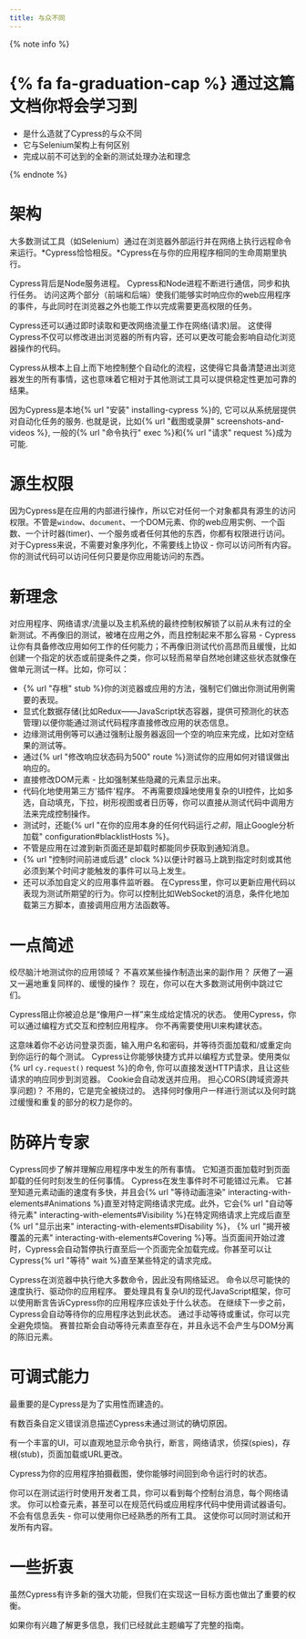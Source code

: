 ```yaml
---
title: 与众不同
---
```


{% note info %}
# {% fa fa-graduation-cap %} 通过这篇文档你将会学习到

- 是什么造就了Cypress的与众不同
- 它与Selenium架构上有何区别
- 完成以前不可达到的全新的测试处理办法和理念

{% endnote %}

# 架构

大多数测试工具（如Selenium）通过在浏览器外部运行并在网络上执行远程命令来运行。*Cypress恰恰相反。*Cypress在与你的应用程序相同的生命周期里执行。

Cypress背后是Node服务进程。 Cypress和Node进程不断进行通信，同步和执行任务。 访问这两个部分（前端和后端）使我们能够实时响应你的web应用程序的事件，与此同时在浏览器之外也能工作以完成需要更高权限的任务。

Cypress还可以通过即时读取和更改网络流量工作在网络(请求)层。 这使得Cypress不仅可以修改进出浏览器的所有内容，还可以更改可能会影响自动化浏览器操作的代码。

Cypress从根本上自上而下地控制整个自动化的流程，这使得它具备清楚进出浏览器发生的所有事情，这也意味着它相对于其他测试工具可以提供稳定性更加可靠的结果。

因为Cypress是本地{% url "安装" installing-cypress %}的, 它可以从系统层提供对自动化任务的服务. 也就是说，比如{% url "截图或录屏" screenshots-and-videos %}, 一般的{% url "命令执行" exec %}和{% url "请求" request %}成为可能.

# 源生权限

因为Cypress是在应用的内部进行操作，所以它对任何一个对象都具有源生的访问权限。不管是`window`、`document`、一个DOM元素、你的web应用实例、一个函数、一个计时器(timer)、一个服务或者任何其他的东西，你都有权限进行访问。对于Cypress来说，不需要对象序列化，不需要线上协议 - 你可以访问所有内容。你的测试代码可以访问任何只要是你应用能访问的东西。

# 新理念

对应用程序、网络请求/流量以及主机系统的最终控制权解锁了以前从未有过的全新测试。不再像旧的测试，被堵在应用之外，而且控制起来不那么容易 - Cypress让你有具备修改应用如何工作的任何能力；不再像旧测试代价高昂而且缓慢，比如创建一个指定的状态或前提条件之类，你可以轻而易举自然地创建这些状态就像在做单元测试一样。比如，你可以：

- {% url "存根" stub %}你的浏览器或应用的方法，强制它们做出你测试用例需要的表现。
- 显式化数据存储(比如Redux——JavaScript状态容器，提供可预测化的状态管理)以便你能通过测试代码程序直接修改应用的状态信息。
- 边缘测试用例等可以通过强制让服务器返回一个空的响应来完成，比如对空结果的测试等。
- 通过{% url "修改响应状态码为500" route %}测试你的应用如何对错误做出响应的。
- 直接修改DOM元素 - 比如强制某些隐藏的元素显示出来。
- 代码化地使用第三方'插件'程序。 不再需要烦躁地使用复杂的UI控件，比如多选，自动填充，下拉，树形视图或者日历等，你可以直接从测试代码中调用方法来完成控制操作。
- 测试时，还能{% url "在你的应用本身的任何代码运行*之前*，阻止Google分析加载" configuration#blacklistHosts %}。
- 不管是应用在过渡到新页面还是卸载时都能同步获取到通知消息。
- {% url "控制时间前进或后退" clock %}以便计时器马上跳到指定时刻或其他必须到某个时间才能触发的事件可以马上发生。
- 还可以添加自定义的应用事件监听器。 在Cypress里，你可以更新应用代码以表现为测试所期望的行为。你可以控制比如WebSocket的消息，条件化地加载第三方脚本，直接调用应用方法函数等。

# 一点简述

绞尽脑汁地测试你的应用领域？ 不喜欢某些操作制造出来的副作用？ 厌倦了一遍又一遍地重复同样的、缓慢的操作？ 现在，你可以在大多数测试用例中跳过它们。

Cypress阻止你被迫总是“像用户一样”来生成给定情况的状态。 使用Cypress，你可以通过编程方式交互和控制应用程序。 你不再需要使用UI来构建状态。

这意味着你不必访问登录页面，输入用户名和密码，并等待页面加载和/或重定向到你运行的每个测试。 Cypress让你能够快捷方式并以编程方式登录。使用类似{% url `cy.request()` request %}的命令, 你可以直接发送HTTP请求，且让这些请求的响应同步到浏览器。 Cookie会自动发送并应用。 担心CORS(跨域资源共享问题)？ 不用的，它是完全被绕过的。 选择何时像用户一样进行测试以及何时跳过缓慢和重复的部分的权力是你的。

# 防碎片专家

Cypress同步了解并理解应用程序中发生的所有事情。 它知道页面加载时到页面卸载的任何时刻发生的任何事情。 Cypress在发生事件时不可能错过元素。 它甚至知道元素动画的速度有多快，并且会{% url "等待动画渲染" interacting-with-elements#Animations %}直至对特定网络请求完成。此外，它会{% url "自动等待元素" interacting-with-elements#Visibility %}在特定网络请求上完成后直至{% url "显示出来" interacting-with-elements#Disability %}， {% url "揭开被覆盖的元素" interacting-with-elements#Covering %}等。当页面间开始过渡时，Cypress会自动暂停执行直至后一个页面完全加载完成。你甚至可以让Cypress{% url "等待" wait %}直至某些特定的请求完成。

Cypress在浏览器中执行绝大多数命令，因此没有网络延迟。 命令以尽可能快的速度执行、驱动你的应用程序。 要处理具有复杂UI的现代JavaScript框架，你可以使用断言告诉Cypress你的应用程序应该处于什么状态。 在继续下一步之前，Cypress会自动等待你的应用程序达到此状态。 通过手动等待或重试，你可以完全避免烦恼。 赛普拉斯会自动等待元素直至存在，并且永远不会产生与DOM分离的陈旧元素。

# 可调式能力

最重要的是Cypress是为了实用性而建造的。

有数百条自定义错误消息描述Cypress未通过测试的确切原因。

有一个丰富的UI，可以直观地显示命令执行，断言，网络请求，侦探(spies)，存根(stub)，页面加载或URL更改。

Cypress为你的应用程序拍摄截图，使你能够时间回到命令运行时的状态。

你可以在测试运行时使用开发者工具，你可以看到每个控制台消息，每个网络请求。 你可以检查元素，甚至可以在规范代码或应用程序代码中使用调试器语句。 不会有信息丢失 - 你可以使用你已经熟悉的所有工具。 这使你可以同时测试和开发所有内容。

# 一些折衷

虽然Cypress有许多新的强大功能，但我们在实现这一目标方面也做出了重要的权衡。

如果你有兴趣了解更多信息，我们已经就此主题编写了完整的指南。

